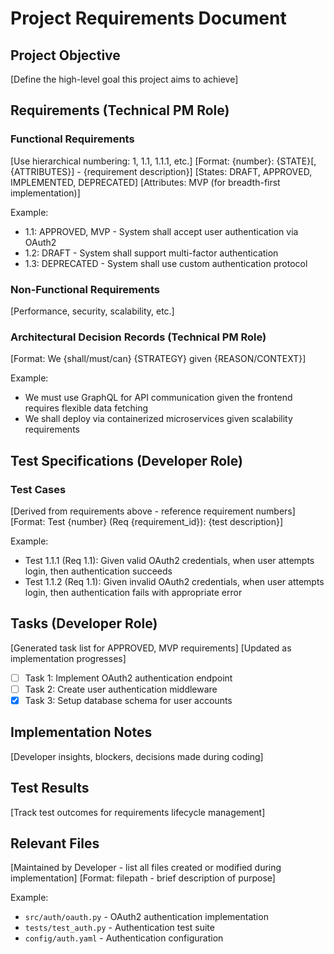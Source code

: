 # Project Requirements Document

## Project Objective
[Define the high-level goal this project aims to achieve]

## Requirements (Technical PM Role)

### Functional Requirements
[Use hierarchical numbering: 1, 1.1, 1.1.1, etc.]
[Format: {number}: {STATE}[, {ATTRIBUTES}] - {requirement description}]
[States: DRAFT, APPROVED, IMPLEMENTED, DEPRECATED]
[Attributes: MVP (for breadth-first implementation)]

Example:
- 1.1: APPROVED, MVP - System shall accept user authentication via OAuth2
- 1.2: DRAFT - System shall support multi-factor authentication
- 1.3: DEPRECATED - System shall use custom authentication protocol

### Non-Functional Requirements
[Performance, security, scalability, etc.]

### Architectural Decision Records (Technical PM Role)
[Format: We {shall/must/can} {STRATEGY} given {REASON/CONTEXT}]

Example:
- We must use GraphQL for API communication given the frontend requires flexible data fetching
- We shall deploy via containerized microservices given scalability requirements

## Test Specifications (Developer Role)

### Test Cases
[Derived from requirements above - reference requirement numbers]
[Format: Test {number} (Req {requirement_id}): {test description}]

Example:
- Test 1.1.1 (Req 1.1): Given valid OAuth2 credentials, when user attempts login, then authentication succeeds
- Test 1.1.2 (Req 1.1): Given invalid OAuth2 credentials, when user attempts login, then authentication fails with appropriate error

## Tasks (Developer Role)
[Generated task list for APPROVED, MVP requirements]
[Updated as implementation progresses]

- [ ] Task 1: Implement OAuth2 authentication endpoint
- [ ] Task 2: Create user authentication middleware
- [x] Task 3: Setup database schema for user accounts

## Implementation Notes
[Developer insights, blockers, decisions made during coding]

## Test Results
[Track test outcomes for requirements lifecycle management]

## Relevant Files
[Maintained by Developer - list all files created or modified during implementation]
[Format: filepath - brief description of purpose]

Example:
- `src/auth/oauth.py` - OAuth2 authentication implementation
- `tests/test_auth.py` - Authentication test suite
- `config/auth.yaml` - Authentication configuration